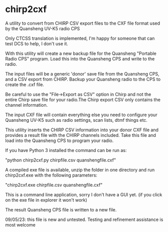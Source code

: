 # chirp2cxf
A utility to convert from CHIRP CSV export files to the CXF file format used by the Quansheng UV-K5 radio CPS

Only CTCSS translation is implemented, I'm happy for someone that can test DCS to help, I don't use it.

With this utility will create a new backup file for the Quansheng "Portable Radio CPS" program. Load this into the Quansheng CPS and write to the radio.

The input files will be a generic 'donor' save file from the Quansheng CPS, and a CSV export from CHIRP. Backup your Quansheng radio to the CPS to create the .cxf file.

 Be careful to use the "File->Export as CSV" option in Chirp and not the entire Chirp save file for your radio.The Chirp export CSV only contains the channel information.

The input CXF file will contain everything else you need to configure your Quansheng UV-K5 such as radio settings, scan lists, dtmf things etc.

This utility inserts the CHIRP CSV information into your donor CXF file and provides a result file with the CHIRP channels included. Take this file and load into the Quansheng CPS to program your radio.

If you have Python 3 installed the command can be run as:

"python chirp2cxf.py chirpfile.csv quanshengfile.cxf"

A compiled exe file is available, unzip the folder in one directory and run chirp2cxf.exe with the following parameters:

"chirp2cxf.exe chirpfile.csv quanshengfile.cxf"

This is a command line application, sorry I don't have a GUI yet. (if you click on the exe file in explorer it won't work)

The result Quansheng CPS file is written to a new file.

09/05/23: this file is new and untested. Testing and refinement assistance is most welcome
